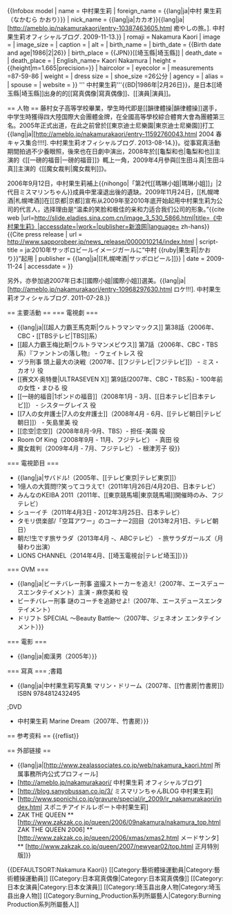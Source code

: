 {{Infobox model
| name          = 中村果生莉
| foreign_name =  {{lang|ja|中村 果生莉（なかむら かおり）}}
| nick_name  = {{lang|ja|カカオ}}<ref>{{lang|ja|[http://ameblo.jp/nakamurakaori/entry-10387463605.html 癒やしの旅。]. 中村果生莉オフィシャルブログ. 2009-11-13.}}</ref>
| romaji = Nakamura Kaori 
| image  = 
| image_size  = 
| caption  = 
| alt           = 
| birth_name     =
| birth_date     = {{Birth date and age|1986|2|26}}
| birth_place      = {{JPN}}[[埼玉縣|埼玉縣]]
| death_date     =
| death_place    =
| English_name= Kaori Nakamura
| height        = <!--{{height|ft=x|in=x}} or--> {{height|m=1.665|precision=}}
| haircolor     = 
| eyecolor      = 
| measurements  =87-59-86
| weight        = 
| dress size    =
| shoe_size      =26公分
| agency        =
| alias         = 
| spouse        =
| website      =
}}
''' 中村果生莉'''{{BD|1986年|2月26日}}，是日本[[埼玉縣|埼玉縣]]出身的的[[寫真偶像|寫真偶像]]、[[演員|演員]]。

== 人物 ==
藤村女子高等学校畢業，學生時代即是[[韻律體操|韻律體操]]選手，中学生時獲得四大陸国際大会團體金牌，在全國高等學校綜合體育大會為團體第三名。2005年正式出道，在此之前曾於[[東京迪士尼樂園|東京迪士尼樂園]]打工<ref>{{lang|ja|[http://ameblo.jp/nakamurakaori/entry-11592760043.html 2004 春キャス集合!!!!]. 中村果生莉オフィシャルブログ. 2013-08-14.}}</ref>。從事寫真活動期間拍過不少養眼照，後來也在日劇中演出，2008年於[[龜梨和也|龜梨和也]]主演的《[[一磅的福音|一磅的福音]]》輒上一角，2009年4月參與[[生田斗真|生田斗真]]主演的《[[魔女裁判|魔女裁判]]》。

2006年9月12日，中村果生莉補上{{nihongo|「第2代[[瑪琳小姐|瑪琳小姐]]」|2代目ミスマリンちゃん}}成員中里凜退出後的遺缺。2009年11月24日，[[札幌啤酒|札幌啤酒]]在[[京都|京都]]宣布从2009年至2010年底开始起用中村果生莉为公司的代言人，选择理由是“温柔的笑脸和极佳的亲和力适合我们公司的形象。”<ref>{{cite web |url=http://slide.eladies.sina.com.cn/image_3_530_5866.html|title=《中村果生莉》|accessdate=|work=|publisher=新浪网|language= zh-hans}}</ref><ref name="sapporobeer2009">{{Cite press release | url = http://www.sapporobeer.jp/news_release/0000010214/index.html | script-title = ja:2010年サッポロビールイメージガールに“中村 {{ruby|果生莉|かおり}}”起用 | publisher = {{lang|ja|[[札幌啤酒|サッポロビール]]}} | date = 2009-11-24 | accessdate =  }}</ref>

另外，亦參加過2007年日本[[國際小姐|國際小姐]]選美。<ref>{{lang|ja|[http://ameblo.jp/nakamurakaori/entry-10968297630.html ロケ!!!]. 中村果生莉オフィシャルブログ. 2011-07-28.}}</ref>

== 主要活動 ==
=== 電視劇 ===
* {{lang|ja|[[超人力霸王馬克斯|ウルトラマンマックス]] 第38話（2006年、CBC・[[TBSテレビ|TBS]]系）
* [[超人力霸王梅比斯|ウルトラマンメビウス]] 第7話（2006年、CBC・TBS系）『ファントンの落し物』 - ウェイトレス 役
* ヅラ刑事 頭上最大の決戦（2007年、[[フジテレビ|フジテレビ]]） - ミス・カオリ 役
* [[赛文X·奥特曼|ULTRASEVEN X]] 第9話(2007年、CBC・TBS系) - 100年前の女性・まひる 役
* [[一磅的福音|1ポンドの福音]]（2008年1月 - 3月、[[日本テレビ|日本テレビ]]） - シスターグレイス 役
* [[7人の女弁護士|7人の女弁護士]]（2008年4月 - 6月、[[テレビ朝日|テレビ朝日]]） - 矢島里美 役
* [[恋空|恋空]]（2008年8月-9月、TBS）- 担任･美園 役
* Room Of King（2008年9月 - 11月、フジテレビ） - 真田 役
* 魔女裁判（2009年4月 - 7月、フジテレビ） - 根津芳子 役}}

=== 電視節目 ===
*  {{lang|ja|サバドル!（2005年、[[テレビ東京|テレビ東京]]）
* 1億人の大質問!?笑ってコラえて!（2011年1月26日/4月20日、日本テレビ）
* みんなのKEIBA 2011（2011年、[[東京競馬場|東京競馬場]]開催時のみ、フジテレビ）
* シューイチ（2011年4月3日 - 2012年3月25日、日本テレビ）
* タモリ倶楽部/「空耳アワー」のコーナー2回目（2013年2月1日、テレビ朝日）
* 朝だ!生です旅サラダ（2013年4月 -、ABCテレビ） - 旅サラダガールズ（月替わり出演）
* LIONS CHANNEL（2014年4月、[[埼玉電視台|テレビ埼玉]]）}}

=== OVM ===
* {{lang|ja|ビーチバレー刑事 盗撮ストーカーを追え!（2007年、エースデュースエンタテイメント）主演 - 麻奈美和 役
* ビーチバレー刑事 謎のコーチを追跡せよ!（2007年、エースデュースエンタテイメント）
* ドリフト SPECIAL ～Beauty Battle～（2007年、ジェネオン エンタテインメント）}}

=== 電影 ===
* {{lang|ja|痴漢男（2005年）}}

=== 寫真 ===
;書籍
* {{lang|ja|中村果生莉写真集 マリン・ドリーム（2007年、[[竹書房|竹書房]]）ISBN 9784812432495

;DVD
* 中村果生莉 Marine Dream（2007年、竹書房）}}

== 参考资料 ==
{{reflist}}

== 外部链接 ==
* {{lang|ja|[http://www.zealassociates.co.jp/web/nakamura_kaori.html 所属事務所内公式プロフィール]
* [http://ameblo.jp/nakamurakaori/ 中村果生莉 オフィシャルブログ]
* [http://blog.sanyobussan.co.jp/3/ ミスマリンちゃんBLOG 中村果生莉]
* [http://www.sponichi.co.jp/gravure/special/ir_2009/ir_nakamurakaori/index.html スポニチアイドルレポート中村果生莉]
* ZAK THE QUEEN
** [http://www.zakzak.co.jp/queen/2006/09nakamura/nakamura_top.html ZAK THE QUEEN 2006]
** [http://www.zakzak.co.jp/queen/2006/xmas/xmas2.html メードサンタ]
** [http://www.zakzak.co.jp/queen/2007/newyear02/top.html 正月特別版]}}

{{DEFAULTSORT:Nakamura Kaori}}
[[Category:藝術體操運動員|Category:藝術體操運動員]]
[[Category:日本寫真偶像|Category:日本寫真偶像]]
[[Category:日本女演員|Category:日本女演員]]
[[Category:埼玉县出身人物|Category:埼玉县出身人物]]
[[Category:Burning_Production系列所屬藝人|Category:Burning Production系列所屬藝人]]